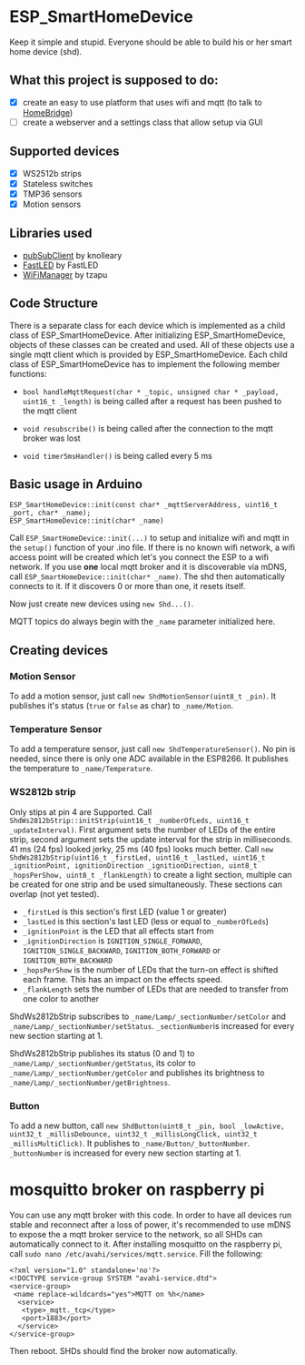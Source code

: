 # ESP_SmartHomeDevice
Keep it simple and stupid. Everyone should be able to build his or her smart home device (shd).
## What this project is supposed to do:

- [x] create an easy to use platform that uses wifi and mqtt (to talk to [HomeBridge]())
- [ ] create a webserver and a settings class that allow setup via GUI

## Supported devices

- [x] WS2512b strips
- [x] Stateless switches
- [x] TMP36 sensors
- [x] Motion sensors

## Libraries used

- [pubSubClient](https://github.com/knolleary/pubsubclient) by knolleary
- [FastLED](https://github.com/FastLED/FastLED) by FastLED
- [WiFiManager](https://github.com/tzapu/WiFiManager) by tzapu

## Code Structure

There is a separate class for each device which is implemented as a child class of ESP_SmartHomeDevice. After initializing ESP_SmartHomeDevice, objects of these classes can be created and used. All of these objects use a single mqtt client which is provided by ESP_SmartHomeDevice. Each child class of ESP_SmartHomeDevice has to implement the following member functions:

- `bool handleMqttRequest(char * _topic, unsigned char * _payload, uint16_t _length)` is being called after a request has been pushed to the mqtt client

- `void resubscribe()` is being called after the connection to the mqtt broker was lost

- `void timer5msHandler()` is being called every 5 ms

## Basic usage in Arduino
```
ESP_SmartHomeDevice::init(const char* _mqttServerAddress, uint16_t _port, char* _name);
ESP_SmartHomeDevice::init(char* _name)
```
Call `ESP_SmartHomeDevice::init(...)` to setup and initialize wifi and mqtt in the `setup()` function of your .ino file. If there is no known wifi network, a wifi access point will be created which let's you connect the ESP to a wifi network. If you use **one** local mqtt broker and it is discoverable via mDNS, call `ESP_SmartHomeDevice::init(char* _name)`. The shd then automatically connects to it. If it discovers 0 or more than one, it resets itself.

Now just create new devices using `new Shd...()`.

MQTT topics do always begin with the `_name` parameter initialized here.

## Creating devices
### Motion Sensor
To add a motion sensor, just call `new ShdMotionSensor(uint8_t _pin)`. It publishes it's status (`true` or `false` as char) to `_name/Motion`.

### Temperature Sensor
To add a temperature sensor, just call `new ShdTemperatureSensor()`. No pin is needed, since there is only one ADC available in the ESP8266. It publishes the temperature to `_name/Temperature`.

### WS2812b strip
Only stips at pin 4 are Supported.
Call ` ShdWs2812bStrip::initStrip(uint16_t _numberOfLeds, uint16_t _updateInterval)`. First argument sets the number of LEDs of the entire strip, second argument sets the update interval for the strip in milliseconds. 41 ms (24 fps) looked jerky, 25 ms (40 fps) looks much better.
Call `new ShdWs2812bStrip(uint16_t _firstLed, uint16_t _lastLed, uint16_t _ignitionPoint, ignitionDirection _ignitionDirection, uint8_t _hopsPerShow, uint8_t _flankLength)` to create a light section, multiple can be created for one strip and be used simultaneously. These sections can overlap (not yet tested).
- `_firstLed` is this section's first LED (value 1 or greater)
- `_lastLed` is this section's last LED (less or equal to `_numberOfLeds`)
- `_ignitionPoint` is the LED that all effects start from
- `_ignitionDirection` is `IGNITION_SINGLE_FORWARD`, `IGNITION_SINGLE_BACKWARD`, `IGNITION_BOTH_FORWARD` or `IGNITION_BOTH_BACKWARD`
- `_hopsPerShow` is the number of LEDs that the turn-on effect is shifted each frame. This has an impact on the effects speed.
- `_flankLength` sets the number of LEDs that are needed to transfer from one color to another

ShdWs2812bStrip subscribes to `_name/Lamp/_sectionNumber/setColor` and `_name/Lamp/_sectionNumber/setStatus`. `_sectionNumber`is increased for every new section starting at 1.

ShdWs2812bStrip publishes its status (0 and 1) to `_name/Lamp/_sectionNumber/getStatus`, its color to `_name/Lamp/_sectionNumber/getColor` and publishes its brightness to `_name/Lamp/_sectionNumber/getBrightness`.

### Button

To add a new button, call `new ShdButton(uint8_t _pin, bool _lowActive, uint32_t _millisDebounce, uint32_t _millisLongClick, uint32_t _millisMultiClick)`. It publishes to `_name/Button/_buttonNumber`. `_buttonNumber` is increased for every new section starting at 1.

# mosquitto broker on raspberry pi

You can use any mqtt broker with this code. In order to have all devices run stable and reconnect after a loss of power, it's recommended to use mDNS to expose the a mqtt broker service to the network, so all SHDs can automatically connect to it. After installing mosquitto on the raspberry pi, call `sudo nano /etc/avahi/services/mqtt.service`. Fill the following:

```
<?xml version="1.0" standalone='no'?>
<!DOCTYPE service-group SYSTEM "avahi-service.dtd">
<service-group>
 <name replace-wildcards="yes">MQTT on %h</name>
  <service>
   <type>_mqtt._tcp</type>
   <port>1883</port>
  </service>
</service-group>
```

Then reboot. SHDs should find the broker now automatically.
